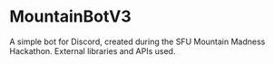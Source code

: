 # MountainBotV3
A simple bot for Discord, created during the SFU Mountain Madness Hackathon. External libraries and APIs used. 
